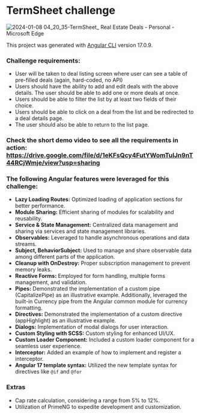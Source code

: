 # TermSheet challenge

![2024-01-08 04_20_35-TermSheet_ Real Estate Deals - Personal - Microsoft​ Edge](https://github.com/romerobrjp/termsheet-challenge/assets/638656/544a6d3d-794d-4f73-a5a9-368fd807558c)

This project was generated with [Angular CLI](https://github.com/angular/angular-cli) version 17.0.9.

### Challenge requirements:
- User will be taken to deal listing screen where user can see a table of pre-filled deals (again, hard-coded, no API)                                              
- Users should have the ability to add and edit deals with the above details. The user should be able to add one or more deals at once.
- Users should be able to filter the list by at least two fields of their choice.
- Users should be able to click on a deal from the list and be redirected to a deal details page.
- The user should also be able to return to the list page.    

### Check the short demo video to see all the requirements in action: https://drive.google.com/file/d/1eKFsQcy4FutYWomTulJn9nT44RCjWmje/view?usp=sharing

### The following Angular features were leveraged for this challenge:
- **Lazy Loading Routes:** Optimized loading of application sections for better performance.
- **Module Sharing:** Efficient sharing of modules for scalability and reusability.
- **Service & State Management:** Centralized data management and sharing via services and state management libraries.
- **Observables:** Leveraged to handle asynchronous operations and data streams.
- **Subject, BehaviorSubject:** Used to manage and share observable data among different parts of the application.
- **Cleanup with OnDestroy:** Proper subscription management to prevent memory leaks.
- **Reactive Forms:** Employed for form handling, multiple forms management, and validation.
- **Pipes:** Demonstrated the implementation of a custom pipe (CapitalizePipe) as an illustrative example. Additionally, leveraged the built-in Currency pipe from the Angular common module for currency formatting.
- **Directives:** Demonstrated the implementation of a custom directive (appHighlight) as an illustrative example.
- **Dialogs:** Implementation of modal dialogs for user interaction.
- **Custom Styling with SCSS:** Custom styling for enhanced UI/UX.
- **Custom Loader Component:** Included a custom loader component for a seamless user experience.
- **Interceptor:** Added an example of how to implement and register a interceptor.
- **Angular 17 template syntax:** Utilized the new template syntax for directives like `@if` and `@for`

### Extras
- Cap rate calculation, considering a range from 5% to 12%.
- Utilization of PrimeNG to expedite development and customization.
